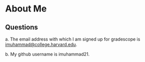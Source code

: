 # About Me

## Questions

a. The email address with which I am signed up for gradescope is imuhammad@college.harvard.edu.

b. My github username is imuhammad21.
